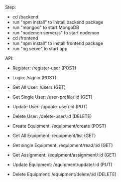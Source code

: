 Step:
- cd /backend 
- run "npm install" to install backend package
- run "mongod" to start MongoDB
- run "nodemon server.js" to start nodemon
- cd /frontend 
- run "npm install" to install frontend package
- run "ng serve" to start app

API:
+ Register: /register-user (POST)
+ Login: /signin (POST)
+ Get All User: /users (GET)
+ Get Single User: /user-profile/:id (GET)
+ Update User: /update-user/:id (PUT)
+ Delete User: /delete-user/:id	(DELETE)

+ Create Equipment: /equipment/create (POST)
+ Get All Equipment: /equipment/list (GET)
+ Get single Equipment: /equipment/read/:id (GET)
+ Get Assignment: /equipment/assignment/:id (GET)
+ Update Equipment: /equipment/update/:id (PUT)
+ Delete Equipment: /equipment/delete/:id (DELETE)